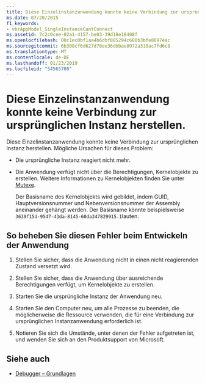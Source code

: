```yaml
---
title: Diese Einzelinstanzanwendung konnte keine Verbindung zur ursprünglichen Instanz herstellen.
ms.date: 07/20/2015
f1_keywords:
- vbrAppModel_SingleInstanceCantConnect
ms.assetid: 7c2c0cee-02a1-4157-be03-39d18e18408f
ms.openlocfilehash: 80c1ec0bf1aa4b6dbf885294c680b3bfe8897eac
ms.sourcegitcommit: 6b308cf6d627d78ee36dbbae8972a310ac7fd6c8
ms.translationtype: MT
ms.contentlocale: de-DE
ms.lasthandoff: 01/23/2019
ms.locfileid: "54565708"
---
```

# <a name="this-single-instance-application-could-not-connect-to-the-original-instance"></a>Diese Einzelinstanzanwendung konnte keine Verbindung zur ursprünglichen Instanz herstellen.
Diese Einzelinstanzanwendung konnte keine Verbindung zur ursprünglichen Instanz herstellen. Mögliche Ursachen für dieses Problem:  
  
-   Die ursprüngliche Instanz reagiert nicht mehr.  
  
-   Die Anwendung verfügt nicht über die Berechtigungen, Kernelobjekte zu erstellen. Weitere Informationen zu Kernelobjekten finden Sie unter [Mutexe](../../standard/threading/mutexes.md).  
  
     Der Basisname des Kernelobjekts wird gebildet, indem GUID, Hauptversionsnummer und Nebenversionsnummer der Assembly aneinander gehängt werden. Der Basisname könnte beispielsweise `3639f15d-9547-43da-8145-60da347829915.1`lauten.  
  
## <a name="to-correct-this-error-when-developing-the-application"></a>So beheben Sie diesen Fehler beim Entwickeln der Anwendung  
  
1.  Stellen Sie sicher, dass die Anwendung nicht in einen nicht reagierenden Zustand versetzt wird.  
  
2.  Stellen Sie sicher, dass die Anwendung über ausreichende Berechtigungen verfügt, um Kernelobjekte zu erstellen.  
  
3.  Starten Sie die ursprüngliche Instanz der Anwendung neu.  
  
4.  Starten Sie den Computer neu, um alle Prozesse zu beenden, die möglicherweise die Ressource verwenden, die für eine Verbindung zur ursprünglichen Instanzanwendung erforderlich ist.  
  
5.  Notieren Sie sich die Umstände, unter denen der Fehler aufgetreten ist, und wenden Sie sich an den Produktsupport von Microsoft.  
  
## <a name="see-also"></a>Siehe auch
- [Debugger – Grundlagen](/visualstudio/debugger/debugger-basics)

